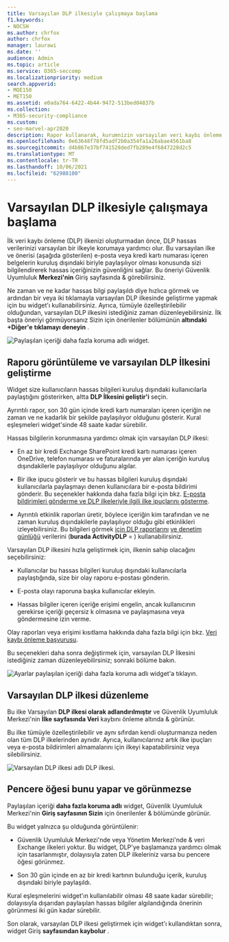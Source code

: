 ```yaml
---
title: Varsayılan DLP ilkesiyle çalışmaya başlama
f1.keywords:
- NOCSH
ms.author: chrfox
author: chrfox
manager: laurawi
ms.date: ''
audience: Admin
ms.topic: article
ms.service: O365-seccomp
ms.localizationpriority: medium
search.appverid:
- MOE150
- MET150
ms.assetid: e0ada764-6422-4b44-9472-513bed04837b
ms.collection:
- M365-security-compliance
ms.custom:
- seo-marvel-apr2020
description: Rapor kullanarak, kurumnizin varsayılan veri kaybı önleme (DLP) politikasını nasıl geliştirebilirsiniz?
ms.openlocfilehash: 0e63648f78fd5adf2b0a354fa1a26abae4561ba8
ms.sourcegitcommit: d4b867e37bf741528ded7fb289e4f6847228d2c5
ms.translationtype: MT
ms.contentlocale: tr-TR
ms.lasthandoff: 10/06/2021
ms.locfileid: "62988100"
---
```

# <a name="get-started-with-the-default-dlp-policy"></a>Varsayılan DLP ilkesiyle çalışmaya başlama

İlk veri kaybı önleme (DLP) ilkenizi oluşturmadan önce, DLP hassas verilerinizi varsayılan bir ilkeyle korumaya yardımcı olur. Bu varsayılan ilke ve önerisi (aşağıda gösterilen) e-posta veya kredi kartı numarası içeren belgelerin kuruluş dışındaki biriyle paylaşılıyor olması konusunda sizi bilgilendirerek hassas içeriğinizin güvenliğini sağlar. Bu öneriyi Güvenlik Uyumluluk **Merkezi'nin** Giriş sayfasında &amp; görebilirsiniz. 
  
Ne zaman ve ne kadar hassas bilgi paylaşıldı diye hızlıca görmek ve ardından bir veya iki tıklamayla varsayılan DLP ilkesinde geliştirme yapmak için bu widget'ı kullanabilirsiniz. Ayrıca, tümüyle özelleştirilebilir olduğundan, varsayılan DLP ilkesini istediğiniz zaman düzenleyebilirsiniz. İlk başta öneriyi görmüyorsanız Sizin için önerilenler bölümünün **altındaki +Diğer'e** **tıklamayı deneyin** . 
  
![Paylaşılan içeriği daha fazla koruma adlı widget.](../media/2bae6dbc-cc92-4f35-b54c-c36e60226b5b.png)
  
## <a name="view-the-report-and-refine-the-default-dlp-policy"></a>Raporu görüntüleme ve varsayılan DLP İlkesini geliştirme

Widget size kullanıcıların hassas bilgileri kuruluş dışındaki kullanıcılarla paylaştığını gösterirken, altta **DLP İlkesini geliştir'i** seçin. 
  
Ayrıntılı rapor, son 30 gün içinde kredi kartı numaraları içeren içeriğin ne zaman ve ne kadarlık bir şekilde paylaşılıyor olduğunu gösterir. Kural eşleşmeleri widget'sinde 48 saate kadar sürebilir.
  
Hassas bilgilerin korunmasına yardımcı olmak için varsayılan DLP ilkesi:
  
- En az bir kredi Exchange SharePoint kredi kartı numarası içeren OneDrive, telefon numarası ve faturalarında yer alan içeriğin kuruluş dışındakilerle paylaşılıyor olduğunu algılar.
    
- Bir ilke ipucu gösterir ve bu hassas bilgileri kuruluş dışındaki kullanıcılarla paylaşmayı denen kullanıcılara bir e-posta bildirimi gönderir. Bu seçenekler hakkında daha fazla bilgi için bkz. [E-posta bildirimleri gönderme ve DLP ilkeleriyle ilgili ilke ipuçlarını gösterme](use-notifications-and-policy-tips.md).
    
- Ayrıntılı etkinlik raporları üretir, böylece içeriğin kim tarafından ve ne zaman kuruluş dışındakilerle paylaşılıyor olduğu gibi etkinlikleri izleyebilirsiniz. Bu bilgileri görmek [için DLP raporlarını](view-the-dlp-reports.md) [ve denetim günlüğü](search-the-audit-log-in-security-and-compliance.md) verilerini (**burada ActivityDLP** = ) kullanabilirsiniz.
    
Varsayılan DLP ilkesini hızla geliştirmek için, ilkenin sahip olacağını seçebilirsiniz:
  
- Kullanıcılar bu hassas bilgileri kuruluş dışındaki kullanıcılarla paylaştığında, size bir olay raporu e-postası gönderin.
    
- E-posta olayı raporuna başka kullanıcılar ekleyin.
    
- Hassas bilgiler içeren içeriğe erişimi engelin, ancak kullanıcının gerekirse içeriği geçersiz k olmasına ve paylaşmasına veya göndermesine izin verme.
    
Olay raporları veya erişimi kısıtlama hakkında daha fazla bilgi için bkz. [Veri kaybı önleme başvurusu](data-loss-prevention-policies.md).
  
Bu seçenekleri daha sonra değiştirmek için, varsayılan DLP İlkesini istediğiniz zaman düzenleyebilirsiniz; sonraki bölüme bakın.
  
![Ayarlar paylaşılan içeriği daha fazla koruma adlı widget'a tıklayın.](../media/dad30a84-2715-4c0a-a5c5-44d85492363e.png)
  
## <a name="edit-the-default-dlp-policy"></a>Varsayılan DLP ilkesi düzenleme

Bu ilke Varsayılan **DLP ilkesi olarak adlandırılmıştır** ve Güvenlik  Uyumluluk Merkezi'nin **İlke sayfasında Veri** kaybını önleme altında &amp; görünür. 
  
Bu ilke tümüyle özelleştirilebilir ve aynı sıfırdan kendi oluşturmanıza neden olan tüm DLP ilkelerinden aynıdır. Ayrıca, kullanıcılarınız artık ilke ipuçları veya e-posta bildirimleri almamalarını için ilkeyi kapatabilirsiniz veya silebilirsiniz.
  
![Varsayılan DLP ilkesi adlı DLP ilkesi.](../media/260731e8-4d57-4c98-abec-07b052ec48d5.png)
  
## <a name="when-the-widget-does-and-does-not-appear"></a>Pencere öğesi bunu yapar ve görünmezse

Paylaşılan içeriği **daha fazla koruma adlı** widget, Güvenlik Uyumluluk  Merkezi'nin **Giriş sayfasının Sizin** için önerilenler &amp; bölümünde görünür. 
  
Bu widget yalnızca şu olduğunda görüntülenir:
  
- Güvenlik Uyumluluk Merkezi'nde veya Yönetim Merkezi'nde &amp; veri Exchange ilkeleri yoktur. Bu widget, DLP'ye başlamanıza yardımcı olmak için tasarlanmıştır, dolayısıyla zaten DLP ilkeleriniz varsa bu pencere öğesi görünmez.
    
- Son 30 gün içinde en az bir kredi kartının bulunduğu içerik, kuruluş dışındaki biriyle paylaşıldı.
    
Kural eşleşmelerini widget'ın kullanılabilir olması 48 saate kadar sürebilir; dolayısıyla dışarıdan paylaşılan hassas bilgiler algılandığında önerinin görünmesi iki gün kadar sürebilir.
  
Son olarak, varsayılan DLP ilkesi geliştirmek için widget'ı kullandıktan sonra, widget Giriş **sayfasından kaybolur** . 
  

